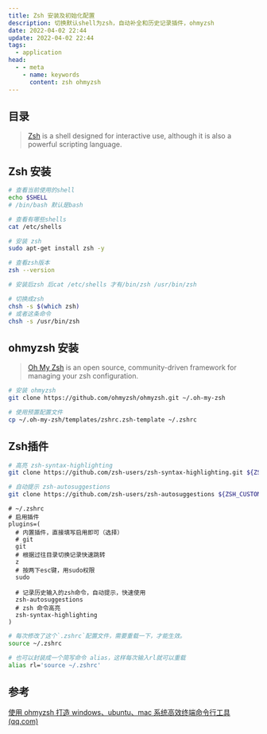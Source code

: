 ```yaml
---
title: Zsh 安装及初始化配置
description: 切换默认shell为zsh，自动补全和历史记录插件，ohmyzsh
date: 2022-04-02 22:44
update: 2022-04-02 22:44
tags:
  - application
head:
  - - meta
    - name: keywords
      content: zsh ohmyzsh
---
```


## 目录

> [Zsh](https://zsh.sourceforge.io/) is a shell designed for interactive use, although it is also a powerful scripting language. 

## Zsh 安装

```bash
# 查看当前使用的shell
echo $SHELL
# /bin/bash 默认是bash

# 查看有哪些shells
cat /etc/shells

# 安装 zsh
sudo apt-get install zsh -y

# 查看zsh版本
zsh --version

# 安装后zsh 后cat /etc/shells 才有/bin/zsh /usr/bin/zsh

# 切换成zsh
chsh -s $(which zsh)
# 或者这条命令
chsh -s /usr/bin/zsh
```

## ohmyzsh 安装

> [Oh My Zsh](https://github.com/ohmyzsh/ohmyzsh) is an open source, community-driven framework for managing your zsh configuration.


```bash
# 安装 ohmyzsh
git clone https://github.com/ohmyzsh/ohmyzsh.git ~/.oh-my-zsh

# 使用预置配置文件
cp ~/.oh-my-zsh/templates/zshrc.zsh-template ~/.zshrc
```

## Zsh插件

```bash
# 高亮 zsh-syntax-highlighting
git clone https://github.com/zsh-users/zsh-syntax-highlighting.git ${ZSH_CUSTOM:-~/.oh-my-zsh/custom}/plugins/zsh-syntax-highlighting

# 自动提示 zsh-autosuggestions
git clone https://github.com/zsh-users/zsh-autosuggestions ${ZSH_CUSTOM:-~/.oh-my-zsh/custom}/plugins/zsh-autosuggestions
```

```shell
# ~/.zshrc
# 启用插件
plugins=(
  # 内置插件，直接填写启用即可（选择）
  # git
  git
  # 根据过往目录切换记录快速跳转
  z
  # 按两下esc键，用sudo权限
  sudo

  # 记录历史输入的zsh命令，自动提示，快速使用
  zsh-autosuggestions
  # zsh 命令高亮
  zsh-syntax-highlighting
)
```

```bash
# 每次修改了这个`.zshrc`配置文件，需要重载一下，才能生效。
source ~/.zshrc

# 也可以封装成一个简写命令 alias，这样每次输入rl就可以重载
alias rl='source ~/.zshrc'
```

## 参考

[使用 ohmyzsh 打造 windows、ubuntu、mac 系统高效终端命令行工具 (qq.com)](https://mp.weixin.qq.com/s/MHngeDABRV3z2HmN5DRrEw)
